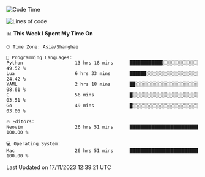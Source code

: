 <!--START_SECTION:waka-->
![Code Time](http://img.shields.io/badge/Code%20Time-1%2C686%20hrs%205%20mins-blue)

![Lines of code](https://img.shields.io/badge/From%20Hello%20World%20I%27ve%20Written-290.1%20thousand%20lines%20of%20code-blue)

📊 **This Week I Spent My Time On** 

```text
🕑︎ Time Zone: Asia/Shanghai

💬 Programming Languages: 
Python                   13 hrs 18 mins      ████████████░░░░░░░░░░░░░   49.52 % 
Lua                      6 hrs 33 mins       ██████░░░░░░░░░░░░░░░░░░░   24.42 % 
YAML                     2 hrs 18 mins       ██░░░░░░░░░░░░░░░░░░░░░░░   08.61 % 
C                        56 mins             █░░░░░░░░░░░░░░░░░░░░░░░░   03.51 % 
Go                       49 mins             █░░░░░░░░░░░░░░░░░░░░░░░░   03.06 % 

🔥 Editors: 
Neovim                   26 hrs 51 mins      █████████████████████████   100.00 % 

💻 Operating System: 
Mac                      26 hrs 51 mins      █████████████████████████   100.00 % 
```


 Last Updated on 17/11/2023 12:39:21 UTC
<!--END_SECTION:waka-->
